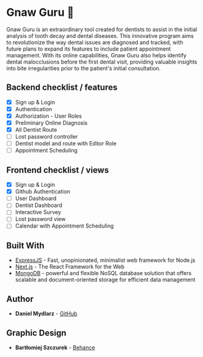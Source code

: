 # Gnaw Guru 🦷

Gnaw Guru is an extraordinary tool created for dentists to assist in the initial analysis of tooth decay and dental diseases. This innovative program aims to revolutionize the way dental issues are diagnosed and tracked, with future plans to expand its features to include patient appointment management. With its online capabilities, Gnaw Guru also helps identify dental malocclusions before the first dental visit, providing valuable insights into bite irregularities prior to the patient's initial consultation.

## Backend checklist / features

- [x] Sign up & Login
- [x] Authentication
- [x] Authorization - User Roles
- [x] Preliminary Online Diagnosis
- [x] All Dentist Route
- [ ] Lost password controller
- [ ] Dentist model and route with Editor Role
- [ ] Appointment Scheduling

## Frontend checklist / views

- [x] Sign up & Login
- [x] Github Authentication
- [ ] User Dashboard
- [ ] Dentist Dashboard
- [ ] Interactive Survey
- [ ] Lost password view
- [ ] Calendar with Appointment Scheduling

## Built With

- [ExpressJS](https://expressjs.com/) - Fast, unopinionated, minimalist web framework for Node.js
- [Next.js](https://nextjs.org/) - The React Framework for the Web
- [MongoDB](https://www.mongodb.com/) - powerful and flexible NoSQL database solution that offers scalable and document-oriented storage for efficient data management

## Author

- **Daniel Mydlarz** - [GitHub](https://github.com/szildaniel)

## Graphic Design

- **Bartłomiej Szczurek** - [Behance](https://www.behance.net/bsgrafik?tracking_source=search_users)
